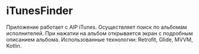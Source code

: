 # iTunesFinder
 Приложение работает с AIP iTunes. Осуществляет поиск по альбомам исполнителей. 
 При нажатии на альбом открывается экран с подробным описанием альбома. 
 Использованные технологии: Retrofit, Glide, MVVM, Kotlin.
